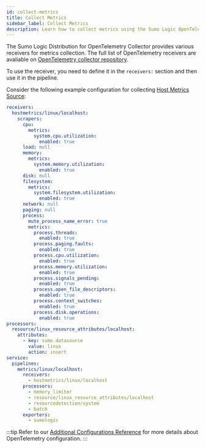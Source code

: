 ```yaml
---
id: collect-metrics
title: Collect Metrics
sidebar_label: Collect Metrics
description: Learn how to collect metrics using the Sumo Logic OpenTelemetry Collector.
---
```


The Sumo Logic Distribution for OpenTelemetry Collector provides various receivers for metrics collection. The full list of OpenTelemetry receivers are avaliable on [OpenTelemetry collector repository](https://github.com/open-telemetry/opentelemetry-collector-contrib/tree/main/receiver/).

To use the receiver, you need to define it in the `receivers:` section and then use it in the pipeline.

Consider the following example configuration for collecting [Host Metrics Source](https://github.com/open-telemetry/opentelemetry-collector-contrib/tree/main/receiver/hostmetricsreceiver#host-metrics-receiver):

```yaml
receivers:
  hostmetrics/linux/localhost:
    scrapers:
      cpu:
        metrics:
          system.cpu.utilization:
            enabled: true
      load: null
      memory:
        metrics:
          system.memory.utilization:
            enabled: true
      disk: null
      filesystem:
        metrics:
          system.filesystem.utilization:
            enabled: true
      network: null
      paging: null
      process:
        mute_process_name_error: true
        metrics:
          process.threads:
            enabled: true
          process.paging.faults:
            enabled: true
          process.cpu.utilization:
            enabled: true
          process.memory.utilization:
            enabled: true
          process.signals_pending:
            enabled: true
          process.open_file_descriptors:
            enabled: true
          process.context_switches:
            enabled: true
          process.disk.operations:
            enabled: true
processors:
  resource/linux_resource_attributes/localhost:
    attributes:
      - key: sumo.datasource
        value: linux
        action: insert
service:
  pipelines:
    metrics/linux/localhost:
      receivers:
        - hostmetrics/linux/localhost
      processors:
        - memory_limiter
        - resource/linux_resource_attributes/localhost
        - resourcedetection/system
        - batch
      exporters:
        - sumologic
```

:::tip
Refer to our [Additional Configurations Reference](/docs/send-data/opentelemetry-collector/data-source-configurations/additional-configurations-reference/) for more details about OpenTelemetry configuration.
:::

[our repository]: https://github.com/SumoLogic/sumologic-otel-collector/tree/main#components
